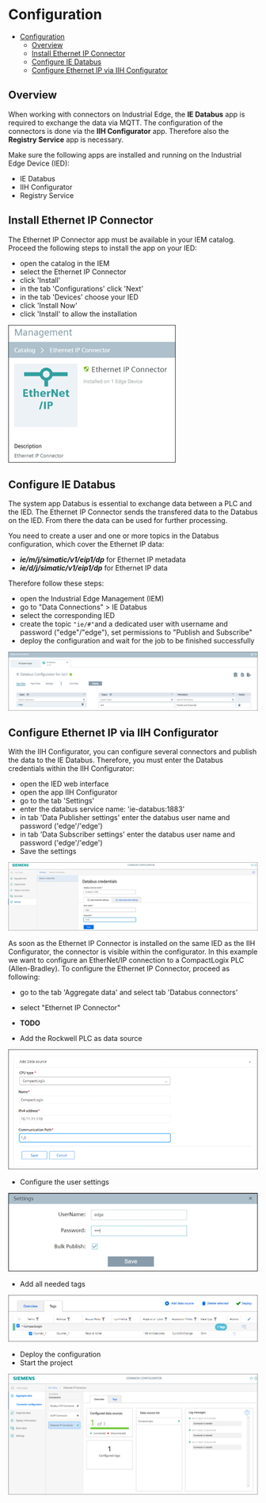 # Configuration

- [Configuration](#configuration)
  - [Overview](#overview)
  - [Install Ethernet IP Connector](#install-ethernet-ip-connector)
  - [Configure IE Databus](#configure-ie-databus)
  - [Configure Ethernet IP via IIH Configurator](#configure-ethernet-ip-via-iih-configurator)

## Overview

When working with connectors on Industrial Edge, the **IE Databus** app is required to exchange the data via MQTT. The configuration of the connectors is done via the **IIH Configurator** app. Therefore also the **Registry Service** app is necessary.

Make sure the following apps are installed and running on the Industrial Edge Device (IED):
- IE Databus
- IIH Configurator
- Registry Service

## Install Ethernet IP Connector

The Ethernet IP Connector app must be available in your IEM catalog. Proceed the following steps to install the app on your IED:

- open the catalog in the IEM
- select the Ethernet IP Connector
- click 'Install'
- in the tab 'Configurations' click 'Next'
- in the tab 'Devices' choose your IED
- click 'Install Now'
- click 'Install' to allow the installation

![app](/docs/graphics/EIP_App.png)

## Configure IE Databus

The system app Databus is essential to exchange data between a PLC and the IED. The Ethernet IP Connector sends the transfered data to the Databus on the IED. From there the data can be used for further processing.

You need to create a user and one or more topics in the Databus configuration, which cover the Ethernet IP data:

- ***ie/m/j/simatic/v1/eip1/dp*** for Ethernet IP metadata
- ***ie/d/j/simatic/v1/eip1/dp*** for Ethernet IP data

Therefore follow these steps:

- open the Industrial Edge Management (IEM)
- go to "Data Connections" > IE Databus
- select the corresponding IED
- create the topic `"ie/#"`and a dedicated user with username and password ("edge"/"edge"), set permissions to "Publish and Subscribe"
- deploy the configuration and wait for the job to be finished successfully

![databus](/docs/graphics/Databus.png)

## Configure Ethernet IP via IIH Configurator

With the IIH Configurator, you can configure several connectors and publish the data to the IE Databus. Therefore, you must enter the Databus credentials within the IIH Configurator:

- open the IED web interface
- open the app IIH Configurator
- go to the tab 'Settings'
- enter the databus service name: 'ie-databus:1883'
- in tab 'Data Publisher settings' enter the databus user name and password ('edge'/'edge')
- in tab 'Data Subscriber settings' enter the databus user name and password ('edge'/'edge')
- Save the settings

![IIH_Settings](/docs/graphics/IIH_Settings.png)

As soon as the Ethernet IP Connector is installed on the same IED as the IIH Configurator, the connector is visible within the configurator. In this example we want to configure an EtherNet/IP connection to a CompactLogix PLC (Allen-Bradley). To configure the Ethernet IP Connector, proceed as following:

- go to the tab 'Aggregate data' and select tab 'Databus connectors'
- select "Ethernet IP Connector"
- **TODO**



- Add the Rockwell PLC as data source

![Source](/docs/graphics/ethernet_ip_source.png)

- Configure the user settings
  
![Settings](graphics/ethernet_ip_settings.png)

- Add all needed tags

![Tags](/docs/graphics/ethernet_ip_tags.png)

- Deploy the configuration
- Start the project

![Connectors_overview](/docs/graphics/connectors_overview.png)
